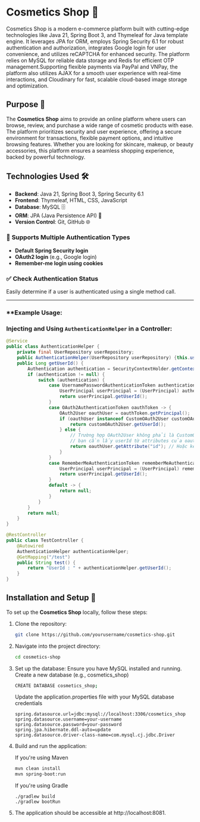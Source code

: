 # Cosmetics Shop 💄

Cosmetics Shop is a modern e-commerce platform built with cutting-edge technologies like Java 21, Spring Boot 3, and Thymeleaf for Java template engine. It leverages JPA for ORM, employs Spring Security 6.1 for robust authentication and authorization, integrates Google login for user convenience, and utilizes reCAPTCHA for enhanced security. The platform relies on MySQL for reliable data storage and Redis for efficient OTP management.Supporting flexible payments via PayPal and VNPay, the platform also utilizes AJAX for a smooth user experience with real-time interactions, and Cloudinary for fast, scalable cloud-based image storage and optimization.

## Purpose 🎯

The **Cosmetics Shop** aims to provide an online platform where users can browse, review, and purchase a wide range of cosmetic products with ease. The platform prioritizes security and user experience, offering a secure environment for transactions, flexible payment options, and intuitive browsing features. Whether you are looking for skincare, makeup, or beauty accessories, this platform ensures a seamless shopping experience, backed by powerful technology.

## Technologies Used 🛠️

- **Backend**: Java 21, Spring Boot 3, Spring Security 6.1
- **Frontend**: Thymeleaf, HTML, CSS, JavaScript
- **Database**: MySQL 🗄️
- **ORM**: JPA (Java Persistence API) 🔄
- **Version Control**: Git, GitHub 🌐
### 🔐 **Supports Multiple Authentication Types**  
- **Default Spring Security login**  
- **OAuth2 login** (e.g., Google login)  
- **Remember-me login using cookies**  

### ✅ **Check Authentication Status**  
Easily determine if a user is authenticated using a single method call.  

---

### **Example Usage:
### Injecting and Using `AuthenticationHelper` in a Controller:  


```java
@Service
public class AuthenticationHelper {
    private final UserRepository userRepository;
    public AuthenticationHelper(UserRepository userRepository) {this.userRepository = userRepository;}
    public Long getUserId() {
        Authentication authentication = SecurityContextHolder.getContext().getAuthentication();
        if (authentication != null) {
            switch (authentication) {
                case UsernamePasswordAuthenticationToken authenticationToken -> {
                    UserPrincipal userPrincipal = (UserPrincipal) authentication.getPrincipal();
                    return userPrincipal.getUserId();
                }
                case OAuth2AuthenticationToken oauthToken -> {
                    OAuth2User oauthUser = oauthToken.getPrincipal();
                    if (oauthUser instanceof CustomOAuth2User customOAuth2User) {
                        return customOAuth2User.getUserId();
                    } else {
                        // Trường hợp OAuth2User không phải là CustomOAuth2User,
                        // bạn cần lấy userId từ attributes của oauthUser
                        return oauthUser.getAttribute("id"); // Hoặc key tương ứng với userId
                    }
                }
                case RememberMeAuthenticationToken rememberMeAuthenticationToken -> {
                    UserPrincipal userPrincipal = (UserPrincipal) rememberMeAuthenticationToken.getPrincipal();
                    return userPrincipal.getUserId();
                }
                default -> {
                    return null;
                }
            }
        }
        return null;
    }
}
```
```java
@RestController
public class TestController {
    @Autowired
    AuthenticationHelper authenticationHelper;
    @GetMapping("/test")
    public String test() {
        return "UserId : " + authenticationHelper.getUserId();
    }
}
```
## Installation and Setup 🚀

To set up the **Cosmetics Shop** locally, follow these steps:

1. Clone the repository:
   ```bash
   git clone https://github.com/yourusername/cosmetics-shop.git
   ```

2. Navigate into the project directory:
   ```bash
   cd cosmetics-shop
   ```

3. Set up the database:
Ensure you have MySQL installed and running.
Create a new database (e.g., cosmetics_shop)
    ```bash
    CREATE DATABASE cosmetics_shop;
    ```

    Update the application.properties file with your MySQL database credentials

    ```
    spring.datasource.url=jdbc:mysql://localhost:3306/cosmetics_shop
    spring.datasource.username=your-username
    spring.datasource.password=your-password
    spring.jpa.hibernate.ddl-auto=update
    spring.datasource.driver-class-name=com.mysql.cj.jdbc.Driver
    ```


4. Build and run the application:

    If you're using Maven
    ```bash
    mvn clean install
    mvn spring-boot:run
    ```

    If you're using Gradle
     ```
    ./gradlew build
    ./gradlew bootRun
    ```


5. The application should be accessible at http://localhost:8081.
